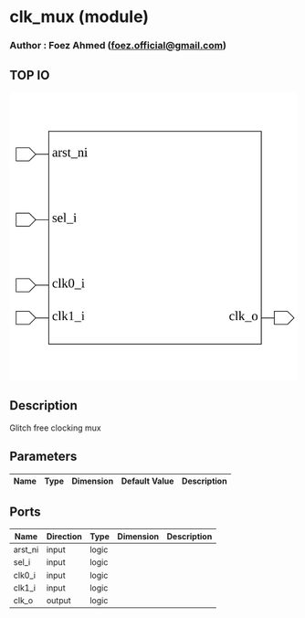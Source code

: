 # clk_mux (module)

### Author : Foez Ahmed (foez.official@gmail.com)

## TOP IO
<img src="./clk_mux_top.svg">

## Description
 Glitch free clocking mux

## Parameters
|Name|Type|Dimension|Default Value|Description|
|-|-|-|-|-|

## Ports
|Name|Direction|Type|Dimension|Description|
|-|-|-|-|-|
|arst_ni|input|logic|||
|sel_i|input|logic|||
|clk0_i|input|logic|||
|clk1_i|input|logic|||
|clk_o|output|logic|||
